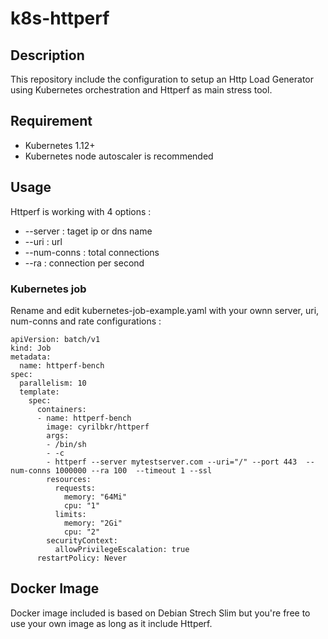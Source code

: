 # k8s-httperf

## Description 

This repository include the configuration to setup an Http Load Generator using Kubernetes orchestration and Httperf as main stress tool. 


## Requirement 

* Kubernetes 1.12+ 
* Kubernetes node autoscaler is recommended 

## Usage

Httperf is working with 4  options : 
* --server : taget ip or dns name
* --uri : url 
* --num-conns : total connections  
* --ra : connection per second

### Kubernetes job 

Rename and edit kubernetes-job-example.yaml with your ownn   server, uri, num-conns and rate configurations : 

````
apiVersion: batch/v1
kind: Job
metadata:
  name: httperf-bench
spec:
  parallelism: 10
  template:
    spec:
      containers:
      - name: httperf-bench
        image: cyrilbkr/httperf
        args:
        - /bin/sh
        - -c
        - httperf --server mytestserver.com --uri="/" --port 443  --num-conns 1000000 --ra 100  --timeout 1 --ssl
        resources:
          requests:
            memory: "64Mi"
            cpu: "1"
          limits:
            memory: "2Gi"
            cpu: "2"
        securityContext:
          allowPrivilegeEscalation: true
      restartPolicy: Never
````


## Docker Image

Docker image included is based on Debian Strech Slim but you're free to use your own image as long as it include Httperf. 

